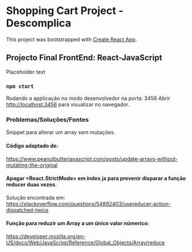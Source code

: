 # Shopping Cart Project - Descomplica

This project was bootstrapped with [Create React App](https://github.com/facebook/create-react-app).

## Projecto Final FrontEnd: React-JavaScript

Placeholder text

### `npm start`

Rodando a applicação no modo desenvolvedor na porta: 3456
Abrir [http://localhost:3456](http://localhost:3456) para visualizar no navegador.


### Problemas/Soluções/Fontes
Snippet para alterar um array sem mutações.

#### Código adaptado de:
https://www.peanutbutterjavascript.com/posts/update-arrays-without-mutating-the-original

#### Apagar <React.StrictMode> em index.js para prevenir disparar a função reducer duas vezes.
Solução encontrada em:
 https://stackoverflow.com/questions/54892403/usereducer-action-dispatched-twice

#### Função para reduzir um Array a um único valor númerico: 

https://developer.mozilla.org/en-US/docs/Web/JavaScript/Reference/Global_Objects/Array/reduce


